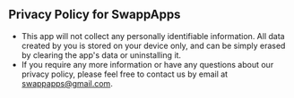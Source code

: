 ## Privacy Policy for SwappApps
- This app will not collect any personally identifiable information. All data created by you is stored on your device only, and can be simply erased by clearing the app's data or uninstalling it.
- If you require any more information or have any questions about our privacy policy, please feel free to contact us by email at swappapps@gmail.com.